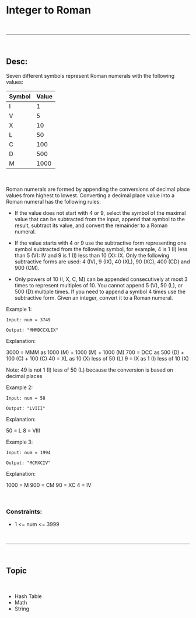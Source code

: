 # Integer to Roman

<br>

---

<br>

## Desc:

Seven different symbols represent Roman numerals with the following values:


|Symbol |	Value|
|  ----  | ----  |
|I|	1|
|V|	5|
|X|	10|
|L|	50|
|C|	100|
|D|	500|
|M|	1000|

<br>

Roman numerals are formed by appending the conversions of decimal place values from highest to lowest. Converting a decimal place value into a Roman numeral has the following rules:

* If the value does not start with 4 or 9, select the symbol of the maximal value that can be subtracted from the input, append that symbol to the result, subtract its value, and convert the remainder to a Roman numeral.

* If the value starts with 4 or 9 use the subtractive form representing one symbol subtracted from the following symbol, for example, 4 is 1 (I) less than 5 (V): IV and 9 is 1 (I) less than 10 (X): IX. Only the following subtractive forms are used: 4 (IV), 9 (IX), 40 (XL), 90 (XC), 400 (CD) and 900 (CM).

* Only powers of 10 (I, X, C, M) can be appended consecutively at most 3 times to represent multiples of 10. You cannot append 5 (V), 50 (L), or 500 (D) multiple times. If you need to append a symbol 4 times use the subtractive form.
Given an integer, convert it to a Roman numeral.

  
Example 1:

```
Input: num = 3749

Output: "MMMDCCXLIX"
```

Explanation:

3000 = MMM as 1000 (M) + 1000 (M) + 1000 (M)
700 = DCC as 500 (D) + 100 (C) + 100 (C)
40 = XL as 10 (X) less of 50 (L)
9 = IX as 1 (I) less of 10 (X)

Note: 49 is not 1 (I) less of 50 (L) because the conversion is based on decimal places


Example 2:

```
Input: num = 58

Output: "LVIII"
```

Explanation:

50 = L
8 = VIII


Example 3:

```
Input: num = 1994

Output: "MCMXCIV"
```

Explanation:

1000 = M
900 = CM
90 = XC
4 = IV

<br> 

### Constraints:

* 1 <= num <= 3999

<br>

---

<br>

## Topic

<br>

* Hash Table
* Math
* String

<br>